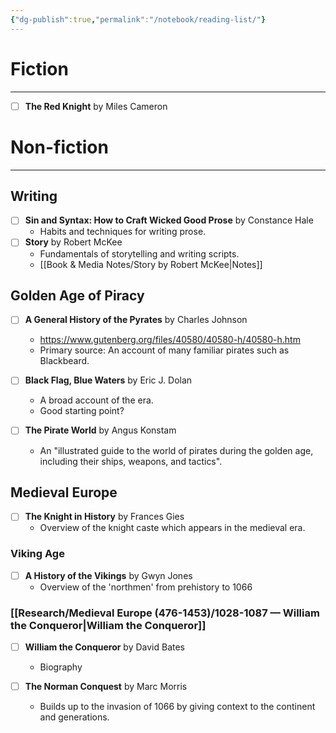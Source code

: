 ```yaml
---
{"dg-publish":true,"permalink":"/notebook/reading-list/"}
---
```


# Fiction
---
- [ ] **The Red Knight** by Miles Cameron
# Non-fiction
---
## Writing
- [ ] **Sin and Syntax: How to Craft Wicked Good Prose** by Constance Hale
	- Habits and techniques for writing prose.
- [ ] **Story** by Robert McKee
	- Fundamentals of storytelling and writing scripts.
	- [[Book & Media Notes/Story by Robert McKee\|Notes]]
## Golden Age of Piracy
- [ ] **A General History of the Pyrates** by Charles Johnson
	- https://www.gutenberg.org/files/40580/40580-h/40580-h.htm
	- Primary source: An account of many familiar pirates such as Blackbeard.

- [ ] **Black Flag, Blue Waters** by Eric J. Dolan
	- A broad account of the era.
	- Good starting point?

- [ ] **The Pirate World** by Angus Konstam
	- An "illustrated guide to the world of pirates during the golden age, including their ships, weapons, and tactics".
## Medieval Europe
- [ ] **The Knight in History** by Frances Gies
	- Overview of the knight caste which appears in the medieval era.
### Viking Age
- [ ] **A History of the Vikings** by Gwyn Jones
	- Overview of the 'northmen' from prehistory to 1066
### [[Research/Medieval Europe (476-1453)/1028-1087 — William the Conqueror\|William the Conqueror]]
- [ ] **William the Conqueror** by David Bates
	- Biography

- [ ] **The Norman Conquest** by Marc Morris
	- Builds up to the invasion of 1066 by giving context to the continent and generations.